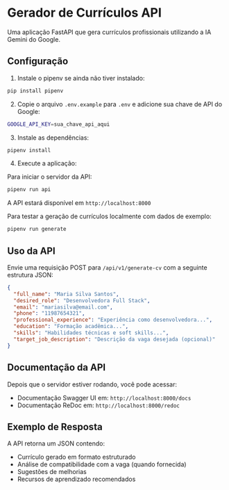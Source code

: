 # Gerador de Currículos API

Uma aplicação FastAPI que gera currículos profissionais utilizando a IA Gemini do Google.

## Configuração

1. Instale o pipenv se ainda não tiver instalado:
```bash
pip install pipenv
```

2. Copie o arquivo `.env.example` para `.env` e adicione sua chave de API do Google:
```bash
GOOGLE_API_KEY=sua_chave_api_aqui
```

3. Instale as dependências:
```bash
pipenv install
```

4. Execute a aplicação:

Para iniciar o servidor da API:
```bash
pipenv run api
```
A API estará disponível em `http://localhost:8000`

Para testar a geração de currículos localmente com dados de exemplo:
```bash
pipenv run generate
```

## Uso da API

Envie uma requisição POST para `/api/v1/generate-cv` com a seguinte estrutura JSON:

```json
{
  "full_name": "Maria Silva Santos",
  "desired_role": "Desenvolvedora Full Stack",
  "email": "mariasilva@email.com",
  "phone": "11987654321",
  "professional_experience": "Experiência como desenvolvedora...",
  "education": "Formação acadêmica...",
  "skills": "Habilidades técnicas e soft skills...",
  "target_job_description": "Descrição da vaga desejada (opcional)"
}
```

## Documentação da API

Depois que o servidor estiver rodando, você pode acessar:
- Documentação Swagger UI em: `http://localhost:8000/docs`
- Documentação ReDoc em: `http://localhost:8000/redoc`

## Exemplo de Resposta

A API retorna um JSON contendo:
- Currículo gerado em formato estruturado
- Análise de compatibilidade com a vaga (quando fornecida)
- Sugestões de melhorias
- Recursos de aprendizado recomendados